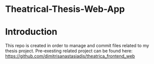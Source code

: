 # Theatrical-Thesis-Web-App
# Introduction
This repo is created in order to manage and commit files related to my thesis project. Pre-exesting related project can be found here:
https://github.com/dimitrisanastasiadis/theatrica_frontend_web
